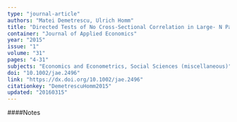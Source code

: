 ```yaml
---
type: "journal-article"
authors: "Matei Demetrescu, Ulrich Homm"
title: "Directed Tests of No Cross-Sectional Correlation in Large- N Panel Data Models"
container: "Journal of Applied Economics"
year: "2015"
issue: "1"
volume: "31"
pages: "4-31"
subjects: "Economics and Econometrics, Social Sciences (miscellaneous)"
doi: "10.1002/jae.2496"
link: "https://dx.doi.org/10.1002/jae.2496"
citationkey: "DemetrescuHomm2015"
updated: "20160315"
---
```


####Notes
